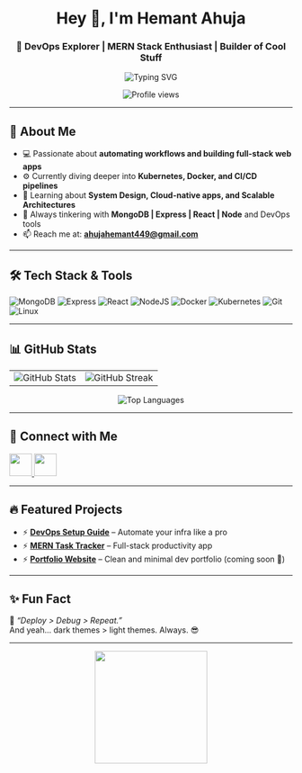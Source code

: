<h1 align="center">Hey 👋, I'm Hemant Ahuja</h1>
<h3 align="center">🚀 DevOps Explorer | MERN Stack Enthusiast | Builder of Cool Stuff</h3>

<p align="center">
  <img src="https://readme-typing-svg.herokuapp.com?font=Fira+Code&size=22&pause=1000&color=38B2AC&center=true&vCenter=true&width=750&height=70&lines=Welcome+to+my+GitHub+space!;MERN+%7C+DevOps+%7C+Cloud+%7C+Automation+%7C+Open+Source;Building+and+learning+every+day!" alt="Typing SVG" />
</p>

<p align="center">
  <img src="https://komarev.com/ghpvc/?username=hemantahuja&label=Profile%20Views&color=38B2AC&style=flat" alt="Profile views"/>
</p>

---

## 🚀 About Me

- 💻 Passionate about **automating workflows and building full-stack web apps**
- ⚙️ Currently diving deeper into **Kubernetes, Docker, and CI/CD pipelines**
- 🌱 Learning about **System Design, Cloud-native apps, and Scalable Architectures**
- 🧠 Always tinkering with **MongoDB | Express | React | Node** and DevOps tools
- 📫 Reach me at: **ahujahemant449@gmail.com**

---

## 🛠 Tech Stack & Tools

<p align="left">
  <img src="https://img.icons8.com/color/48/000000/mongodb.png" alt="MongoDB"/>
  <img src="https://img.icons8.com/color/48/000000/express-js.png" alt="Express"/>
  <img src="https://img.icons8.com/officel/40/000000/react.png" alt="React"/>
  <img src="https://img.icons8.com/color/48/000000/nodejs.png" alt="NodeJS"/>
  <img src="https://img.icons8.com/color/48/000000/docker.png" alt="Docker"/>
  <img src="https://img.icons8.com/color/48/000000/kubernetes.png" alt="Kubernetes"/>
  <img src="https://img.icons8.com/color/48/000000/git.png" alt="Git"/>
  <img src="https://img.icons8.com/color/48/000000/linux.png" alt="Linux"/>
</p>

---

## 📊 GitHub Stats

<table align="center">
<tr>
<td>
  <img src="https://github-readme-stats.vercel.app/api?username=hemantahuja&show_icons=true&theme=tokyonight" alt="GitHub Stats"/>
</td>
<td>
  <img src="https://github-readme-streak-stats.herokuapp.com/?user=hemantahuja&theme=tokyonight" alt="GitHub Streak" />
</td>
</tr>
</table>

<p align="center">
  <img src="https://github-readme-stats.vercel.app/api/top-langs?username=hemantahuja&layout=compact&theme=tokyonight" alt="Top Languages" />
</p>

---

## 🔗 Connect with Me

<p align="left">
  <a href="https://www.linkedin.com/in/hemant-ahuja-1a85311a9/" target="_blank">
    <img src="https://cdn.jsdelivr.net/gh/devicons/devicon/icons/linkedin/linkedin-original.svg" width="40" height="40"/>
  </a>
  <a href="mailto:ahujahemant449@gmail.com">
    <img src="https://img.icons8.com/ios-filled/50/000000/gmail.png" width="40" height="40"/>
  </a>
</p>

---

## 🔥 Featured Projects

- ⚡ **[DevOps Setup Guide]()** – Automate your infra like a pro
- ⚡ **[MERN Task Tracker]()** – Full-stack productivity app
- ⚡ **[Portfolio Website]()** – Clean and minimal dev portfolio (coming soon 👀)

---

## ✨ Fun Fact

💭 *“Deploy > Debug > Repeat.”*  
And yeah... dark themes > light themes. Always. 😎

---

<p align="center">
  <img src="https://media.giphy.com/media/qgQUggAC3Pfv687qPC/giphy.gif" width="200" />
</p>


